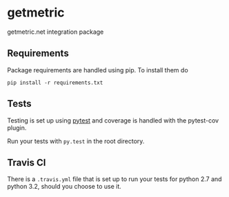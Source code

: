 getmetric
==========================

getmetric.net integration package

## Requirements

Package requirements are handled using pip. To install them do

```
pip install -r requirements.txt
```

## Tests

Testing is set up using [pytest](http://pytest.org) and coverage is handled
with the pytest-cov plugin.

Run your tests with ```py.test``` in the root directory.

## Travis CI

There is a ```.travis.yml``` file that is set up to run your tests for python 2.7
and python 3.2, should you choose to use it.

